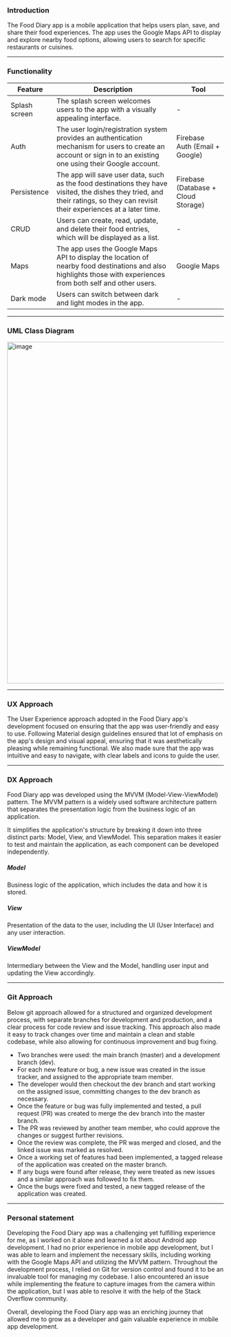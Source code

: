 ###  Introduction

The Food Diary app is a mobile application that helps users plan, save, and share their food experiences. The app uses the Google Maps API to display and explore nearby food options, allowing users to search for specific restaurants or cuisines.

<hr>

### Functionality

| Feature       | Description                                                                                                                                                                    | Tool                                |
|---------------|--------------------------------------------------------------------------------------------------------------------------------------------------------------------------------|-------------------------------------|
| Splash screen | The splash screen welcomes users to the app with a visually appealing interface.                                                                                               | -                                   |
| Auth          | The user login/registration system provides an authentication mechanism for users to create an account or sign in to an existing one using their Google account.               | Firebase Auth (Email + Google)      |
| Persistence   | The app will save user data, such as the food destinations they have visited, the dishes they tried, and their ratings, so they can revisit their experiences at a later time. | Firebase (Database + Cloud Storage) |
| CRUD          | Users can create, read, update, and delete their food entries, which will be displayed as a list.                                                                              | -                                   |
| Maps          | The app uses the Google Maps API to display the location of nearby food destinations and also highlights those with experiences from both self and other users.                | Google Maps                         |
| Dark mode     | Users can switch between dark and light modes in the app.                                                                                                                      | -                                   |

<hr>

### UML Class Diagram

<img width="795" alt="image" src="https://user-images.githubusercontent.com/26350749/236255457-024ef37a-38b6-4119-a4eb-683edd891f7b.png">

<hr>

### UX Approach

The User Experience approach adopted in the Food Diary app's development focused on ensuring that the app was user-friendly and easy to use. Following Material design guidelines ensured that lot of emphasis on the app's design and visual appeal, ensuring that it was aesthetically pleasing while remaining functional. We also made sure that the app was intuitive and easy to navigate, with clear labels and icons to guide the user.

<hr>

### DX Approach

Food Diary app was developed using the MVVM (Model-View-ViewModel) pattern. The MVVM pattern is a widely used software architecture pattern that separates the presentation logic from the business logic of an application.

It simplifies the application's structure by breaking it down into three distinct parts: Model, View, and ViewModel. This separation makes it easier to test and maintain the application, as each component can be developed independently.

##### Model

Business logic of the application, which includes the data and how it is stored.

##### View

Presentation of the data to the user, including the UI (User Interface) and any user interaction.

##### ViewModel

Intermediary between the View and the Model, handling user input and updating the View accordingly.

<hr>

### Git Approach

Below git approach allowed for a structured and organized development process, with separate branches for development and production, and a clear process for code review and issue tracking. This approach also made it easy to track changes over time and maintain a clean and stable codebase, while also allowing for continuous improvement and bug fixing.

- Two branches were used: the main branch (master) and a development branch (dev).
- For each new feature or bug, a new issue was created in the issue tracker, and assigned to the appropriate team member.
- The developer would then checkout the dev branch and start working on the assigned issue, committing changes to the dev branch as necessary.
- Once the feature or bug was fully implemented and tested, a pull request (PR) was created to merge the dev branch into the master branch.
- The PR was reviewed by another team member, who could approve the changes or suggest further revisions.
- Once the review was complete, the PR was merged and closed, and the linked issue was marked as resolved.
- Once a working set of features had been implemented, a tagged release of the application was created on the master branch.
- If any bugs were found after release, they were treated as new issues and a similar approach was followed to fix them.
- Once the bugs were fixed and tested, a new tagged release of the application was created.

<hr>

### Personal statement

Developing the Food Diary app was a challenging yet fulfilling experience for me, as I worked on it alone and learned a lot about Android app development. I had no prior experience in mobile app development, but I was able to learn and implement the necessary skills, including working with the Google Maps API and utilizing the MVVM pattern. Throughout the development process, I relied on Git for version control and found it to be an invaluable tool for managing my codebase. I also encountered an issue while implementing the feature to capture images from the camera within the application, but I was able to resolve it with the help of the Stack Overflow community.

Overall, developing the Food Diary app was an enriching journey that allowed me to grow as a developer and gain valuable experience in mobile app development.
